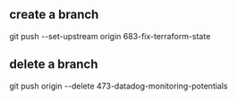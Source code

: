 ## create a branch
git push --set-upstream origin 683-fix-terraform-state


## delete a branch
git push origin --delete 473-datadog-monitoring-potentials
